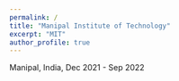 ```yaml
---
permalink: /
title: "Manipal Institute of Technology"
excerpt: "MIT"
author_profile: true
---
```


Manipal, India, Dec 2021 - Sep 2022

<!-- ======

Heading 2
======

Heading 3
====== -->

<!-- ---
title: "Manipal Institute of Technology"
collection: teaching
type: "Undergraduate Researcher"
permalink: /
venue: "Manipal, India, Dec 2021 - Sep 2022"
# date: 2014-01-01
# location: "City, Country"
--- -->
